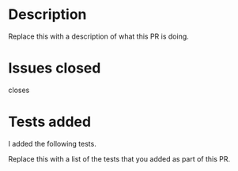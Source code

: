 # Description
Replace this with a description of what this PR is doing.

# Issues closed
closes 

# Tests added
I added the following tests.

Replace this with a list of the tests that you added as part of this PR.